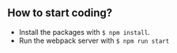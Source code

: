 




## How to start coding?

- Install the packages with `$ npm install`.
- Run the webpack server with `$ npm run start`

